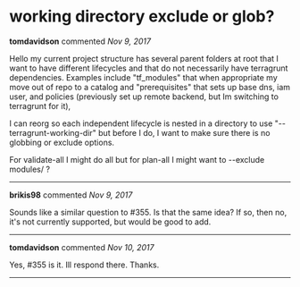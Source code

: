 # working directory exclude or glob?

**tomdavidson** commented *Nov 9, 2017*

Hello my current project structure has several parent folders at root that I want to have different lifecycles and that do not necessarily have terragrunt dependencies. Examples include "tf_modules" that when appropriate my move out of repo to a catalog and "prerequisites"  that sets up base dns, iam user, and policies (previously set up remote backend, but Im switching to terragrunt for it),

I can reorg so each independent lifecycle is nested in a directory to use "--terragrunt-working-dir" but before I do, I want to make sure there is no globbing or exclude options.

For validate-all I might do all but for plan-all I might want to --exclude modules/  ?
<br />
***


**brikis98** commented *Nov 9, 2017*

Sounds like a similar question to #355. Is that the same idea? If so, then no, it's not currently supported, but would be good to add.
***

**tomdavidson** commented *Nov 10, 2017*

Yes, #355 is it. Ill respond there. Thanks.
***

